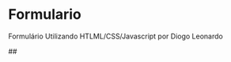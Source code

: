 # Formulario
Formulário Utilizando HTLML/CSS/Javascript
por Diogo Leonardo 

##<img scr ="https://github.com/DiogoLeonardoo/Formulario/issues/1#issue-1091886507"/>

